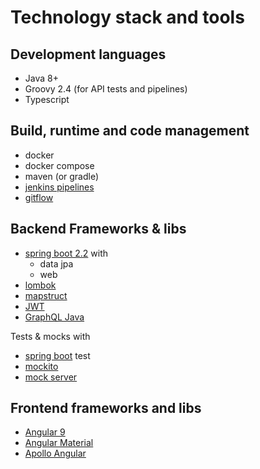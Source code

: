 # Technology stack and tools

## Development languages
- Java 8+
- Groovy 2.4 (for API tests and pipelines)
- Typescript 

## Build, runtime and code management

- docker
- docker compose
- maven (or gradle)
- [jenkins pipelines](https://jenkins.io/doc/book/pipeline/)
- [gitflow](https://datasift.github.io/gitflow/IntroducingGitFlow.html)


## Backend Frameworks & libs

- [spring boot 2.2](https://spring.io/projects/spring-boot) with
    - data jpa
    - web
- [lombok](https://projectlombok.org)
- [mapstruct](https://mapstruct.org)
- [JWT](https://jwt.io)
- [GraphQL Java](https://www.graphql-java.com/tutorials/getting-started-with-spring-boot/)

Tests & mocks with
- [spring boot](https://spring.io/projects/spring-boot) test
- [mockito](https://site.mockito.org)
- [mock server](http://www.mock-server.com/)

## Frontend frameworks and libs
- [Angular 9](https://angular.io)
- [Angular Material](https://material.angular.io)
- [Apollo Angular](https://www.apollographql.com/docs/angular/)